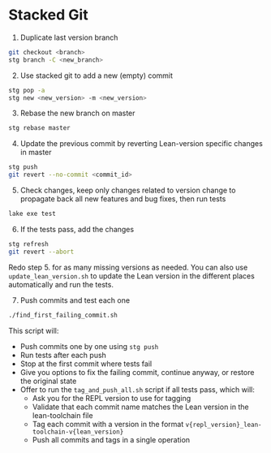 # Stacked Git

1. Duplicate last version branch

```bash
git checkout <branch>
stg branch -C <new_branch>
```

2. Use stacked git to add a new (empty) commit

```bash
stg pop -a
stg new <new_version> -m <new_version>
```

3. Rebase the new branch on master

```bash
stg rebase master
```

4. Update the previous commit by reverting Lean-version specific changes in master

```bash
stg push
git revert --no-commit <commit_id>
```

5. Check changes, keep only changes related to version change to propagate back all new features and bug fixes, then run tests

```bash
lake exe test
```

6. If the tests pass, add the changes

```bash
stg refresh
git revert --abort
```

Redo step 5. for as many missing versions as needed. You can also use `update_lean_version.sh` to update the Lean version in the different places automatically and run the tests.

7. Push commits and test each one

```bash
./find_first_failing_commit.sh
```

This script will:

- Push commits one by one using `stg push`
- Run tests after each push
- Stop at the first commit where tests fail
- Give you options to fix the failing commit, continue anyway, or restore the original state
- Offer to run the `tag_and_push_all.sh` script if all tests pass, which will:
  - Ask you for the REPL version to use for tagging
  - Validate that each commit name matches the Lean version in the lean-toolchain file
  - Tag each commit with a version in the format `v{repl_version}_lean-toolchain-v{lean_version}`
  - Push all commits and tags in a single operation
